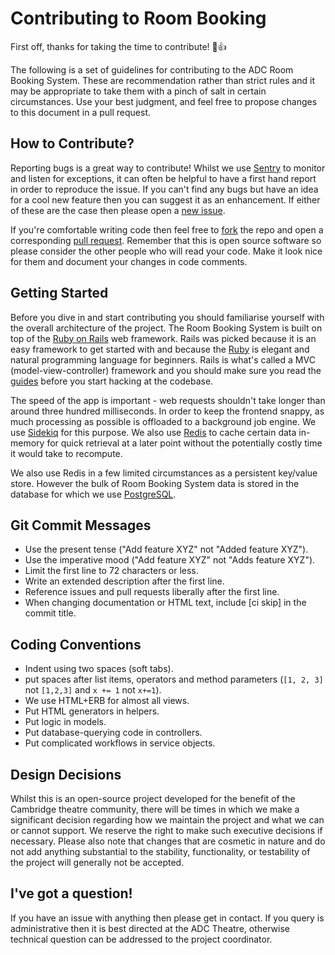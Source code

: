 # Contributing to Room Booking
First off, thanks for taking the time to contribute! :tada::+1:

The following is a set of guidelines for contributing to the ADC Room Booking System. These are recommendation rather than strict rules and it may be appropriate to take them with a pinch of salt in certain circumstances. Use your best judgment, and feel free to propose changes to this document in a pull request.

## How to Contribute?
Reporting bugs is a great way to contribute! Whilst we use [Sentry](https://sentry.io) to monitor and listen for exceptions, it can often be helpful to have a first hand report in order to reproduce the issue. If you can't find any bugs but have an idea for a cool new feature then you can suggest it as an enhancement. If either of these are the case then please open a [new issue](https://github.com/CHTJonas/roombooking/issues/new).

If you're comfortable writing code then feel free to [fork](https://github.com/CHTJonas/roombooking/fork) the repo and open a corresponding [pull request](https://github.com/CHTJonas/roombooking/compare). Remember that this is open source software so please consider the other people who will read your code. Make it look nice for them and document your changes in code comments.

## Getting Started
Before you dive in and start contributing you should familiarise yourself with the overall architecture of the project. The Room Booking System is built on top of the [Ruby on Rails](https://rubyonrails.org/) web framework. Rails was picked because it is an easy framework to get started with and because the [Ruby](https://www.ruby-lang.org/en/) is elegant and natural programming language for beginners. Rails is what's called a MVC (model-view-controller) framework and you should make sure you read the [guides](https://guides.rubyonrails.org) before you start hacking at the codebase.

The speed of the app is important - web requests shouldn't take longer than around three hundred milliseconds. In order to keep the frontend snappy, as much processing as possible is offloaded to a background job engine. We use [Sidekiq](https://sidekiq.org/) for this purpose. We also use [Redis](https://redis.io/) to cache certain data in-memory for quick retrieval at a later point without the potentially costly time it would take to recompute.

We also use Redis in a few limited circumstances as a persistent key/value store. However the bulk of Room Booking System data is stored in the database for which we use [PostgreSQL](https://www.postgresql.org/).

## Git Commit Messages
* Use the present tense ("Add feature XYZ" not "Added feature XYZ").
* Use the imperative mood ("Add feature XYZ" not "Adds feature XYZ").
* Limit the first line to 72 characters or less.
* Write an extended description after the first line.
* Reference issues and pull requests liberally after the first line.
* When changing documentation or HTML text, include [ci skip] in the commit title.

## Coding Conventions
* Indent using two spaces (soft tabs).
* put spaces after list items, operators and method parameters (`[1, 2, 3]` not `[1,2,3]` and `x += 1` not `x+=1`).
* We use HTML+ERB for almost all views.
* Put HTML generators in helpers.
* Put logic in models.
* Put database-querying code in controllers.
* Put complicated workflows in service objects.

## Design Decisions
Whilst this is an open-source project developed for the benefit of the Cambridge theatre community, there will be times in which we make a significant decision regarding how we maintain the project and what we can or cannot support. We reserve the right to make such executive decisions if necessary. Please also note that changes that are cosmetic in nature and do not add anything substantial to the stability, functionality, or testability of the project will generally not be accepted.

## I've got a question!
If you have an issue with anything then please get in contact. If you query is administrative then it is best directed at the ADC Theatre, otherwise technical question can be addressed to the project coordinator.
